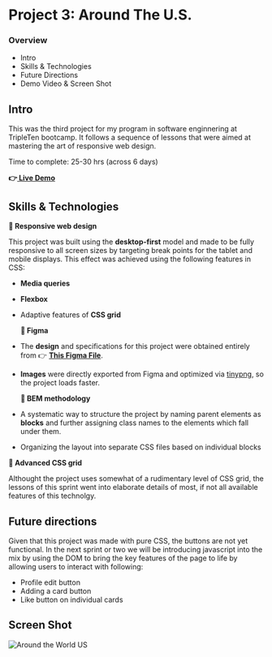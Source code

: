 # Project 3: Around The U.S.

### Overview

- Intro
- Skills & Technologies
- Future Directions
- Demo Video & Screen Shot

## Intro

This was the third project for my program in software enginnering at TripleTen bootcamp. It follows a sequence of lessons that were aimed at mastering the art of responsive web design.

Time to complete: 25-30 hrs (across 6 days)

**👉[ Live Demo](https://roxannecodes.github.io/Project-3-around_the_US/)**

## Skills & Technologies

**🔳 Responsive web design**

This project was built using the **desktop-first** model and made to be fully responsive to all screen sizes by targeting break points for the tablet and mobile displays. This effect was achieved using the following features in CSS:

- **Media queries**
- **Flexbox**
- Adaptive features of **CSS grid**

  **🔳 Figma**

- The **design** and specifications for this project were obtained entirely from 👉 [**This Figma File**](https://www.figma.com/file/ii4xxsJ0ghevUOcssTlHZv/Sprint-3%3A-Around-the-US?node-id=0%3A1).

- **Images** were directly exported from Figma and optimized via [tinypng](https://tinypng.com/), so the project loads faster.

  **🔳 BEM methodology**

- A systematic way to structure the project by naming parent elements as **blocks** and further assigning class names to the elements which fall under them.
- Organizing the layout into separate CSS files based on individual blocks

**🔳 Advanced CSS grid**

Althought the project uses somewhat of a rudimentary level of CSS grid, the lessons of this sprint went into elaborate details of most, if not all available features of this technolgy.

## Future directions

Given that this project was made with pure CSS, the buttons are not yet functional. In the next sprint or two we will be introducing javascript into the mix by using the DOM to bring the key features of the page to life by allowing users to interact with following:

- Profile edit button
- Adding a card button
- Like button on individual cards




## Screen Shot

![Around the World US](./images/screen-shot.png)
